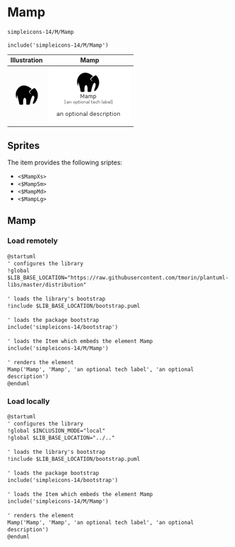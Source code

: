 # Mamp


```text
simpleicons-14/M/Mamp
```

```text
include('simpleicons-14/M/Mamp')
```



| Illustration | Mamp |
| :---: | :---: |
| ![illustration for Illustration](../../simpleicons-14/M/Mamp.png) | ![illustration for Mamp](../../simpleicons-14/M/Mamp.Local.png) |



## Sprites
The item provides the following sriptes:

- `<$MampXs>`
- `<$MampSm>`
- `<$MampMd>`
- `<$MampLg>`





## Mamp

### Load remotely
```plantuml
@startuml
' configures the library
!global $LIB_BASE_LOCATION="https://raw.githubusercontent.com/tmorin/plantuml-libs/master/distribution"

' loads the library's bootstrap
!include $LIB_BASE_LOCATION/bootstrap.puml

' loads the package bootstrap
include('simpleicons-14/bootstrap')

' loads the Item which embeds the element Mamp
include('simpleicons-14/M/Mamp')

' renders the element
Mamp('Mamp', 'Mamp', 'an optional tech label', 'an optional description')
@enduml
```

### Load locally
```plantuml
@startuml
' configures the library
!global $INCLUSION_MODE="local"
!global $LIB_BASE_LOCATION="../.."

' loads the library's bootstrap
!include $LIB_BASE_LOCATION/bootstrap.puml

' loads the package bootstrap
include('simpleicons-14/bootstrap')

' loads the Item which embeds the element Mamp
include('simpleicons-14/M/Mamp')

' renders the element
Mamp('Mamp', 'Mamp', 'an optional tech label', 'an optional description')
@enduml
```

